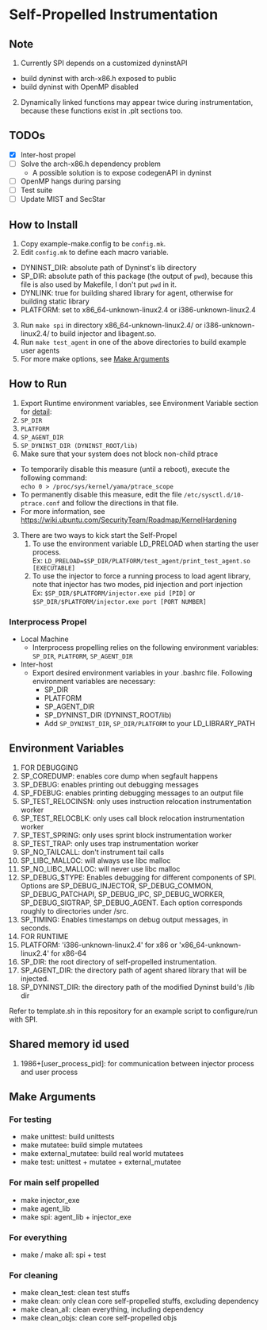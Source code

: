 # Self-Propelled Instrumentation

## Note
1. Currently SPI depends on a customized dyninstAPI
  - build dyninst with arch-x86.h exposed to public
  - build dyninst with OpenMP disabled
2. Dynamically linked functions may appear twice during instrumentation, because these functions exist in .plt sections too.

## TODOs
- [x] Inter-host propel
- [ ] Solve the arch-x86.h dependency problem
  - A possible solution is to expose codegenAPI in dyninst
- [ ] OpenMP hangs during parsing
- [ ] Test suite
- [ ] Update MIST and SecStar

## How to Install
1. Copy example-make.config to be `config.mk`.
2. Edit `config.mk` to define each macro variable.
  - DYNINST_DIR: absolute path of Dyninst's lib directory
  - SP_DIR: absolute path of this package (the output of `pwd`), because this
    file is also used by Makefile, I don't put `pwd` in it.
  - DYNLINK: true for building shared library for agent, otherwise for building
    static library
  - PLATFORM: set to x86_64-unknown-linux2.4 or i386-unknown-linux2.4
3. Run `make spi` in directory x86_64-unknown-linux2.4/ or i386-unknown-linux2.4/ to build injector and libagent.so.  
4. Run `make test_agent` in one of the above directories to build example user agents
5. For more make options, see [Make Arguments](#make-arguments)

## How to Run
1. Export Runtime environment variables, see Environment Variable section for [detail](#environment-variables):
  1. `SP_DIR`
  2. `PLATFORM`
  3. `SP_AGENT_DIR`
  4. `SP_DYNINST_DIR (DYNINST_ROOT/lib)`
2. Make sure that your system does not block non-child ptrace
  - To temporarily disable this measure (until a reboot), execute the following command:  
    `echo 0 > /proc/sys/kernel/yama/ptrace_scope`
  - To permanently disable this measure, edit the file `/etc/sysctl.d/10-ptrace.conf` and follow the directions in that file.
  - For more information, see https://wiki.ubuntu.com/SecurityTeam/Roadmap/KernelHardening
3. There are two ways to kick start the Self-Propel
   1. To use the environment variable LD_PRELOAD when starting the user process.  
   Ex:  `LD_PRELOAD=$SP_DIR/PLATFORM/test_agent/print_test_agent.so [EXECUTABLE]`
   1. To use the injector to force a running process to load agent library, note that injector has two modes, pid injection and port injection    
   Ex:  `$SP_DIR/$PLATFORM/injector.exe pid [PID]` or `$SP_DIR/$PLATFORM/injector.exe port [PORT NUMBER]`
### Interprocess Propel
- Local Machine
  - Interprocess propelling relies on the following environment variables: `SP_DIR`, `PLATFORM`, `SP_AGENT_DIR`
- Inter-host
  - Export desired environment variables in your .bashrc file. Following environment variables are necessary:
    - SP_DIR
    - PLATFORM
    - SP_AGENT_DIR
    - SP_DYNINST_DIR (DYNINST_ROOT/lib)
    - Add `SP_DYNINST_DIR`, `SP_DIR/PLATFORM` to your LD_LIBRARY_PATH


## Environment Variables
1. FOR DEBUGGING
  1. SP_COREDUMP: enables core dump when segfault happens
  2. SP_DEBUG: enables printing out debugging messages
  3. SP_FDEBUG: enables printing debugging messages to an output file
  4. SP_TEST_RELOCINSN: only uses instruction relocation instrumentation worker
  5. SP_TEST_RELOCBLK: only uses call block relocation instrumentation worker
  6. SP_TEST_SPRING: only uses sprint block instrumentation worker
  7. SP_TEST_TRAP: only uses trap instrumentation worker
  8. SP_NO_TAILCALL: don't instrument tail calls
  9. SP_LIBC_MALLOC: will always use libc malloc
  10. SP_NO_LIBC_MALLOC: will never use libc malloc
  11. SP_DEBUG_$TYPE: Enables debugging for different components of SPI. Options are SP_DEBUG_INJECTOR, SP_DEBUG_COMMON, SP_DEBUG_PATCHAPI, SP_DEBUG_IPC, SP_DEBUG_WORKER, SP_DEBUG_SIGTRAP, SP_DEBUG_AGENT. Each option corresponds roughly to directories under /src.
  12. SP_TIMING: Enables timestamps on debug output messages, in seconds.
2. FOR RUNTIME
  1. PLATFORM: 'i386-unknown-linux2.4' for x86 or 'x86_64-unknown-linux2.4' for x86-64
  2. SP_DIR: the root directory of self-propelled instrumentation.
  3. SP_AGENT_DIR: the directory path of agent shared library that will be injected.
  4. SP_DYNINST_DIR: the directory path of the modified Dyninst build's /lib dir

Refer to template.sh in this repository for an example script to configure/run with SPI.

## Shared memory id used
1. 1986+[user_process_pid]: for communication between injector process and user process

## Make Arguments
### For testing
  - make unittest: build unittests
  - make mutatee: build simple mutatees
  - make external_mutatee: build real world mutatees
  - make test: unittest + mutatee + external_mutatee

### For main self propelled
  - make injector_exe
  - make agent_lib
  - make spi: agent_lib + injector_exe

### For everything
  - make / make all: spi + test

### For cleaning
  - make clean_test: clean test stuffs
  - make clean: only clean core self-propelled stuffs, excluding dependency
  - make clean_all: clean everything, including dependency
  - make clean_objs: clean core self-propelled objs
